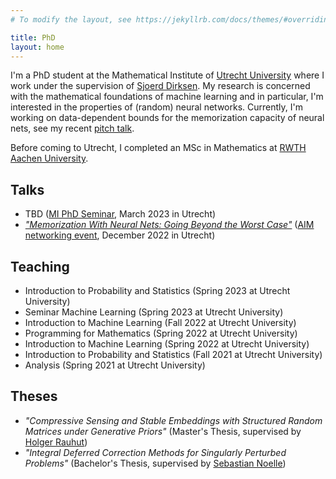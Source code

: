 ```yaml
---
# To modify the layout, see https://jekyllrb.com/docs/themes/#overriding-theme-defaults

title: PhD
layout: home
---
```


I'm a PhD student at the Mathematical Institute of [Utrecht University][UU] where I work under the supervision of [Sjoerd Dirksen][Sjoerd Dirksen]. My research is concerned with the mathematical foundations of machine learning and in particular, I'm interested in the properties of (random) neural networks. Currently, I'm working on data-dependent bounds for the memorization capacity of neural nets, see my recent [pitch talk](files/2022-12_aim.pdf).

Before coming to Utrecht, I completed an MSc in Mathematics at [RWTH Aachen University][RWTH].


## Talks

- TBD ([MI PhD Seminar][UU MI PhD Seminar], March 2023 in Utrecht)
- [*"Memorization With Neural Nets: Going Beyond the Worst Case"*](files/2022-12_aim.pdf) ([AIM networking event][AIM], December 2022 in Utrecht)


## Teaching

- Introduction to Probability and Statistics (Spring 2023 at Utrecht University)
- Seminar Machine Learning (Spring 2023 at Utrecht University)
- Introduction to Machine Learning (Fall 2022 at Utrecht University)
- Programming for Mathematics (Spring 2022 at Utrecht University)
- Introduction to Machine Learning (Spring 2022 at Utrecht University)
- Introduction to Probability and Statistics (Fall 2021 at Utrecht University)
- Analysis (Spring 2021 at Utrecht University)


## Theses

- *"Compressive Sensing and Stable Embeddings with Structured Random Matrices under Generative Priors"* (Master's Thesis, supervised by [Holger Rauhut][Holger Rauhut])
- *"Integral Deferred Correction Methods for Singularly Perturbed Problems"* (Bachelor's Thesis, supervised by [Sebastian Noelle][Sebastian Noelle])



[UU]: https://www.uu.nl/
[RWTH]: https://www.rwth-aachen.de/

[AIM]: https://aimath.nl/
[UU MI PhD Seminar]: https://sites.google.com/view/marcurcoiranzo/seminars/mi-utrecht-phd-seminar

[Sjoerd Dirksen]: https://www.uu.nl/medewerkers/SDirksen
[Holger Rauhut]: https://www.mathc.rwth-aachen.de/en/~rauhut/home
[Sebastian Noelle]: https://www.igpm.rwth-aachen.de/team/noelle

